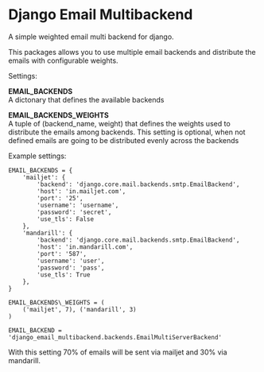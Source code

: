 Django Email Multibackend
=========================

A simple weighted email multi backend for django.

This packages allows you to use multiple email backends and distribute the emails with configurable weights.

Settings:

**EMAIL\_BACKENDS**  
A dictonary that defines the available backends

**EMAIL\_BACKENDS\_WEIGHTS**  
A tuple of (backend_name, weight) that defines the weights used to distribute
the emails among backends.
This setting is optional, when not defined emails are going to be distributed evenly
across the backends

Example settings:

    EMAIL_BACKENDS = {
        'mailjet': {
            'backend': 'django.core.mail.backends.smtp.EmailBackend',
            'host': 'in.mailjet.com',
            'port': '25',
            'username': 'username',
            'password': 'secret',
            'use_tls': False
        },
        'mandarill': {
            'backend': 'django.core.mail.backends.smtp.EmailBackend',
            'host': 'in.mandarill.com',
            'port': '587',
            'username': 'user',
            'password': 'pass',
            'use_tls': True
        },
    }

    EMAIL_BACKENDS\_WEIGHTS = (
        ('mailjet', 7), ('mandarill', 3)
    )

    EMAIL_BACKEND = 'django_email_multibackend.backends.EmailMultiServerBackend'


With this setting 70% of emails will be sent via mailjet and 30% via mandarill.

